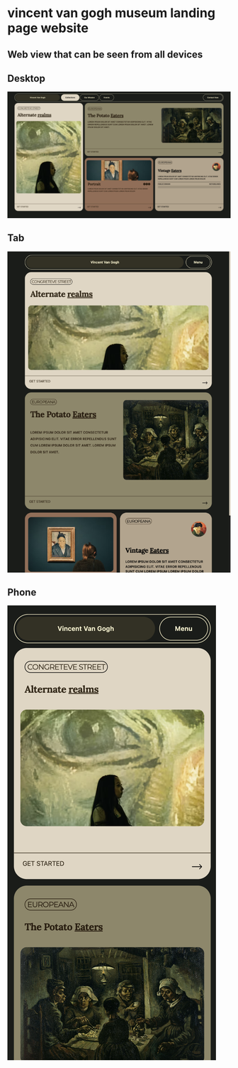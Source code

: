 # vincent van gogh museum landing page website

## Web view that can be seen from all devices

## Desktop
![Desktop View](/src/images/view%20all%20device/desktop.png)

## Tab
![Tab View](/src/images/view%20all%20device/tab.png)

## Phone
![Phone View](/src/images/view%20all%20device/phone.png)